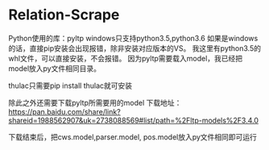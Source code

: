 # Relation-Scrape
Python使用的库：pyltp
windows只支持python3.5,python3.6
如果是windows的话，直接pip安装会出现报错，除非安装对应版本的VS。
我这里有python3.5的whl文件，可以直接安装，不会报错。
因为pyltp需要载入model，我已经把model放入py文件相同目录。

thulac只需要pip install thulac就可安装

除此之外还需要下载pyltp所需要用的model
下载地址：
https://pan.baidu.com/share/link?shareid=1988562907&uk=2738088569#list/path=%2Fltp-models%2F3.4.0

下载结束后，把cws.model,parser.model, pos.model放入py文件相同即可运行

